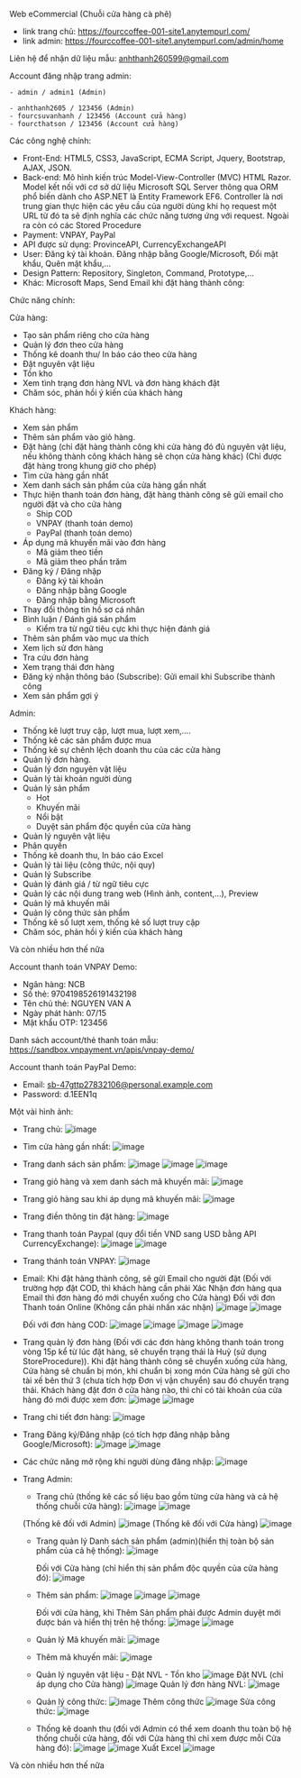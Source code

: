 Web eCommercial (Chuỗi cửa hàng cà phê)

  - link trang chủ: https://fourccoffee-001-site1.anytempurl.com/
  - link admin: https://fourccoffee-001-site1.anytempurl.com/admin/home

Liên hệ để nhận dữ liệu mẫu: anhthanh260599@gmail.com

Account đăng nhập trang admin:

    - admin / admin1 (Admin)
    
    - anhthanh2605 / 123456 (Admin)
    - fourcsuvanhanh / 123456 (Account cửa hàng)
    - fourcthatson / 123456 (Account cửa hàng)

Các công nghệ chính:
 - Front-End:  HTML5, CSS3, JavaScript, ECMA Script, Jquery, Bootstrap, AJAX, JSON.
 - Back-end:  Mô hình kiến trúc Model-View-Controller (MVC) HTML Razor. Model kết nối với cơ sở dữ liệu Microsoft SQL Server thông qua ORM phổ biến dành cho ASP.NET là Entity Framework EF6. Controller là nơi trung gian thực hiện các yêu cầu của người dùng khi họ request một URL từ đó ta sẽ định nghĩa các chức năng tương ứng với request. Ngoài ra còn có các Stored Procedure
 - Payment: VNPAY, PayPal
 - API được sử dụng: ProvinceAPI, CurrencyExchangeAPI
 - User: Đăng ký tài khoản. Đăng nhập bằng Google/Microsoft, Đổi mật khẩu, Quên mật khẩu,...
 - Design Pattern: Repository, Singleton, Command, Prototype,...
 - Khác: Microsoft Maps, Send Email khi đặt hàng thành công:


Chức năng chính: 

Cửa hàng:
  - Tạo sản phẩm riêng cho cửa hàng
  - Quản lý đơn theo cửa hàng
  - Thống kê doanh thu/ In báo cáo theo cửa hàng
  - Đặt nguyên vật liệu
  - Tồn kho
  - Xem tình trạng đơn hàng NVL và đơn hàng khách đặt
  - Chăm sóc, phản hồi ý kiến của khách hàng

Khách hàng:

  - Xem sản phẩm
  - Thêm sản phẩm vào giỏ hàng.
  - Đặt hàng (chỉ đặt hàng thành công khi cửa hàng đó đủ nguyên vật liệu, nếu không thành công khách hàng sẽ chọn cửa hàng khác) (Chỉ được đặt hàng trong khung giờ cho phép)
  - Tìm cửa hàng gần nhất
  - Xem danh sách sản phẩm của cửa hàng gần nhất
  - Thực hiện thanh toán đơn hàng, đặt hàng thành công sẽ gửi email cho người đặt và cho cửa hàng
      + Ship COD
      + VNPAY (thanh toán demo)
      + PayPal (thanh toán demo)
  - Áp dụng mã khuyến mãi vào đơn hàng
      + Mã giảm theo tiền
      + Mã giảm theo phần trăm
  - Đăng ký / Đăng nhập
      + Đăng ký tài khoản
      + Đăng nhập bằng Google
      + Đăng nhập bằng Microsoft
  - Thay đổi thông tin hồ sơ cá nhân
  - Bình luận / Đánh giá sản phẩm
      + Kiểm tra từ ngữ tiêu cực khi thực hiện đánh giá
  - Thêm sản phẩm vào mục ưa thích
  - Xem lịch sử đơn hàng
  - Tra cứu đơn hàng
  - Xem trạng thái đơn hàng
  - Đăng ký nhận thông báo (Subscribe): Gửi email khi Subscribe thành công
  - Xem sản phẩm gợi ý

    
Admin:

  - Thống kê lượt truy cập, lượt mua, lượt xem,....
  - Thống kê các sản phẩm được mua
  - Thống kê sự chênh lệch doanh thu của các cửa hàng
  - Quản lý đơn hàng.
  - Quản lý đơn nguyên vật liệu
  - Quản lý tài khoản người dùng
  - Quản lý sản phẩm
      + Hot
      + Khuyến mãi
      + Nổi bật
      + Duyệt sản phẩm độc quyền của cửa hàng
  - Quản lý nguyên vật liệu
  - Phân quyền
  - Thống kê doanh thu, In báo cáo Excel
  - Quản lý tài liệu (công thức, nội quy)
  - Quản lý Subscribe
  - Quản lý đánh giá / từ ngữ tiêu cực
  - Quản lý các nội dung trang web (Hình ảnh, content,...), Preview
  - Quản lý mã khuyến mãi
  - Quản lý công thức sản phẩm
  - Thống kê số lượt xem, thống kê số lượt truy cập
  - Chăm sóc, phản hồi ý kiến của khách hàng


Và còn nhiều hơn thế nữa

Account thanh toán VNPAY Demo:
   - Ngân hàng:	NCB
   - Số thẻ:	9704198526191432198
   - Tên chủ thẻ:	NGUYEN VAN A
   - Ngày phát hành:	07/15
   - Mật khẩu OTP:	123456

Danh sách account/thẻ thanh toán mẫu:
https://sandbox.vnpayment.vn/apis/vnpay-demo/

Account thanh toán PayPal Demo:
  - Email: sb-47gttp27832106@personal.example.com
  - Password: d.1EEN1q


Một vài hình ảnh:

 - Trang chủ:
![image](https://github.com/anhthanh260599/WebBanHang/assets/91647866/84349ffe-17d5-4a55-ad8e-d0f854002a83)

 - Tìm cửa hàng gần nhất:
![image](https://github.com/anhthanh260599/WebBanHang/assets/91647866/b6104338-1ae5-465a-bf6a-8bd599c2de6a)

 - Trang danh sách sản phẩm:
![image](https://github.com/anhthanh260599/WebBanHang/assets/91647866/17d08348-ca87-4a50-81fc-0c9f03569526)
![image](https://github.com/anhthanh260599/WebBanHang/assets/91647866/62f7ce01-74a1-41ad-a6ef-43e4e49e4c09)
![image](https://github.com/anhthanh260599/WebBanHang/assets/91647866/c36d7edf-63e9-43ae-9513-98417c574302)


 - Trang giỏ hàng và xem danh sách mã khuyến mãi:
![image](https://github.com/anhthanh260599/WebBanHang/assets/91647866/e146355a-3adc-400b-bf71-5ae954c0fd79)

 - Trang giỏ hàng sau khi áp dụng mã khuyến mãi:
![image](https://github.com/anhthanh260599/WebBanHang/assets/91647866/18443379-fe13-4d7b-966e-97129b76783b)

- Trang điền thông tin đặt hàng:
![image](https://github.com/anhthanh260599/WebBanHang/assets/91647866/3bdd1e7d-3626-458b-b415-62bc2d2e4e3d)

- Trang thanh toán Paypal (quy đổi tiền VND sang USD bằng API CurrencyExchange):
  ![image](https://github.com/anhthanh260599/WebBanHang/assets/91647866/eebbca85-de6c-42cc-912f-b0072a298fe7)
  ![image](https://github.com/anhthanh260599/WebBanHang/assets/91647866/bab844ca-a53b-4ec0-bf8d-28d940508806)

- Trang thánh toán VNPAY:
  ![image](https://github.com/anhthanh260599/WebBanHang/assets/91647866/ebda8eea-6281-41eb-acaa-89cddf44228a)

- Email: Khi đặt hàng thành công, sẽ gửi Email cho người đặt (Đối với trường hợp đặt COD, thì khách hàng cần phải Xác Nhận đơn hàng qua Email thì đơn hàng đó mới chuyển xuống cho Cửa hàng)
  Đối với đơn Thanh toán Online (Không cần phải nhấn xác nhận)
  ![image](https://github.com/anhthanh260599/WebBanHang/assets/91647866/d1e20af7-12f3-4ba1-b3ef-f386ea5e7cde)
  ![image](https://github.com/anhthanh260599/WebBanHang/assets/91647866/18084d6c-f662-409e-b487-bc414ff599de)

  Đối với đơn hàng COD:
  ![image](https://github.com/anhthanh260599/WebBanHang/assets/91647866/83119648-4398-4431-bac5-ff697c1b42a9)
![image](https://github.com/anhthanh260599/WebBanHang/assets/91647866/30cfd6fb-fd8c-4735-87a2-5a09efbb3a50)
![image](https://github.com/anhthanh260599/WebBanHang/assets/91647866/323f2891-c3cf-490f-8440-13334fadb725)
![image](https://github.com/anhthanh260599/WebBanHang/assets/91647866/a8dffba4-ed6a-4032-81c2-5f8896b326ab)

- Trang quản lý đơn hàng (Đối với các đơn hàng không thanh toán trong vòng 15p kể từ lúc đặt hàng, sẽ chuyển trạng thái là Huỷ (sử dụng StoreProcedure)). Khi đặt hàng thành công sẽ chuyển xuống cửa hàng, Cửa hàng sẽ chuẩn bị món, khi chuẩn bị xong món Cửa hàng sẽ gửi cho tài xế bên thứ 3 (chưa tích hợp Đơn vị vận chuyển) sau đó chuyển trạng thái. Khách hàng đặt đơn ở cửa hàng nào, thì chỉ có tài khoản của cửa hàng đó mới được xem đơn:
  ![image](https://github.com/anhthanh260599/WebBanHang/assets/91647866/0bfea3ea-d168-45d0-9b6d-fa36076c0a98)
  ![image](https://github.com/anhthanh260599/WebBanHang/assets/91647866/471845c5-6750-48a4-bff4-cfe9e3d873f5)
- Trang chi tiết đơn hàng:
  ![image](https://github.com/anhthanh260599/WebBanHang/assets/91647866/de0675d9-7338-4d4c-baf3-9f4098e6cde6)
  
- Trang Đăng ký/Đăng nhập (có tích hợp đăng nhập bằng Google/Microsoft):
  ![image](https://github.com/anhthanh260599/WebBanHang/assets/91647866/888c48e6-a60a-4a74-a24d-83551f0f4fd4)
  ![image](https://github.com/anhthanh260599/WebBanHang/assets/91647866/f296fb6d-60fa-417d-a717-049b5ce58da9)
- Các chức năng mở rộng khi người dùng đăng nhập:
  ![image](https://github.com/anhthanh260599/WebBanHang/assets/91647866/72cecd4b-f505-453d-9cf7-7f572ac56513)

- Trang Admin:
  - Trang chủ (thống kê các số liệu bao gồm từng cửa hàng và cả hệ thống chuỗi cửa hàng):
  ![image](https://github.com/anhthanh260599/WebBanHang/assets/91647866/24b1a1f2-99cf-4594-98f5-791c89e7ff03)
  ![image](https://github.com/anhthanh260599/WebBanHang/assets/91647866/77c8c7d2-4e82-4280-ae25-180dae66db19)

  (Thống kê đối với Admin)
  ![image](https://github.com/anhthanh260599/WebBanHang/assets/91647866/c6b2b26f-18fc-4edc-9228-0b7b5fc395dd)
   (Thống kê đối với Cửa hàng)
  ![image](https://github.com/anhthanh260599/WebBanHang/assets/91647866/f6b7ed3e-7c39-466a-aa2b-3111f2cfdc4b)


  - Trang quản lý Danh sách sản phẩm (admin)(hiển thị toàn bộ sản phẩm của cả hệ thống):
    ![image](https://github.com/anhthanh260599/WebBanHang/assets/91647866/2bfafdde-d203-40a9-8d5b-67c477dd8440)

    Đối với Cửa hàng (chỉ hiển thị sản phẩm độc quyền của cửa hàng đó):
    ![image](https://github.com/anhthanh260599/WebBanHang/assets/91647866/8309c145-244c-4c04-81af-ca1d575e8d49)
  - Thêm sản phẩm:
    ![image](https://github.com/anhthanh260599/WebBanHang/assets/91647866/43332908-1f31-4f55-abdd-2387a3144d4d)
    ![image](https://github.com/anhthanh260599/WebBanHang/assets/91647866/fcd05c3a-f216-4bf7-9dcf-62e03ca4579d)
    ![image](https://github.com/anhthanh260599/WebBanHang/assets/91647866/4ca26582-c6ab-4ef6-a0b8-fa97e1398bb4)

    Đối với cửa hàng, khi Thêm Sản phẩm phải được Admin duyệt mới được bán và hiển thị trên hệ thống:
    ![image](https://github.com/anhthanh260599/WebBanHang/assets/91647866/150af25a-3127-4a78-ab57-741ebc80f009)
    ![image](https://github.com/anhthanh260599/WebBanHang/assets/91647866/63b62594-f9c3-4e6d-8704-c5546691f058)

  - Quản lý Mã khuyến mãi:
    ![image](https://github.com/anhthanh260599/WebBanHang/assets/91647866/bb3f1a01-387e-45f9-b9ae-ce270c902819)
  - Thêm mã khuyến mãi:
    ![image](https://github.com/anhthanh260599/WebBanHang/assets/91647866/ab337c39-ca70-4260-802e-ccc027681eb6)
    
  - Quản lý nguyên vật liệu - Đặt NVL - Tồn kho
    ![image](https://github.com/anhthanh260599/WebBanHang/assets/91647866/ebf06611-45da-4fe1-a8de-9f1f1b8ce5ab)
    Đặt NVL (chỉ áp dụng cho Cửa hàng)
    ![image](https://github.com/anhthanh260599/WebBanHang/assets/91647866/ea7eb478-ea23-49ec-baa2-3b61b555554a)
    Quản lý đơn hàng NVL:
    ![image](https://github.com/anhthanh260599/WebBanHang/assets/91647866/7f34142f-a4ad-4d91-abd6-8584f4c1e7a4)

    
  - Quản lý công thức:
    ![image](https://github.com/anhthanh260599/WebBanHang/assets/91647866/ed620eeb-38ca-4638-916c-464cb89e450c)
    Thêm công thức
    ![image](https://github.com/anhthanh260599/WebBanHang/assets/91647866/55aea145-125f-4276-bc60-8ed4ffb8fa70)
    Sửa công thức:
    ![image](https://github.com/anhthanh260599/WebBanHang/assets/91647866/c999a8be-d018-4a21-9b71-e48882222583)

  - Thống kê doanh thu (đối với Admin có thể xem doanh thu toàn bộ hệ thống chuỗi cửa hàng, đối với Cửa hàng thì chỉ xem được mỗi Cửa hàng đó):
    ![image](https://github.com/anhthanh260599/WebBanHang/assets/91647866/0493b9ea-584b-4901-b977-c9cb08857f97)
    ![image](https://github.com/anhthanh260599/WebBanHang/assets/91647866/cddbfb2d-61f7-410a-9ae1-3cc5cb3d141f)
    Xuất Excel
    ![image](https://github.com/anhthanh260599/WebBanHang/assets/91647866/432ecb1e-9a32-4383-af46-27ad2b71ee9c)

Và còn nhiều hơn thế nữa





